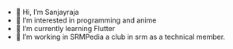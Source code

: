 - 👋 Hi, I’m Sanjayraja
- 👀 I’m interested in programming and anime
- 🌱 I’m currently learning Flutter
- 💞️ I’m working in SRMPedia a club in srm as a technical member.

<!---
sanjayrajasreeraja/sanjayrajasreeraja is a ✨ special ✨ repository because its `README.md` (this file) appears on your GitHub profile.
You can click the Preview link to take a look at your changes.
--->
